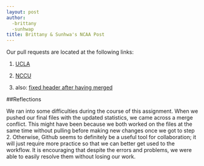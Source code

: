 ```yaml
---
layout: post
author:
  -brittany
  -sunhwap
title: Brittany & Sunhwa's NCAA Post
---
```


Our pull requests are located at the following links:

1. [UCLA](https://github.com/silshack/NCAA/pull/13)

2. [NCCU](https://github.com/silshack/NCAA/pull/14)

3. also: [fixed header after having merged](https://github.com/silshack/NCAA/pull/32)

##Reflections

We ran into some difficulties during the course of this assignment. When we pushed our final files with the updated statistics, we came across a merge conflict. This might have been because we both worked on the files at the same time without pulling before making new changes once we got to step 2. Otherwise, Github seems to definitely be a useful tool for collaboration; it will just require more practice so that we can better get used to the workflow. It is encouraging that despite the errors and problems, we were able to easily resolve them without losing our work.


